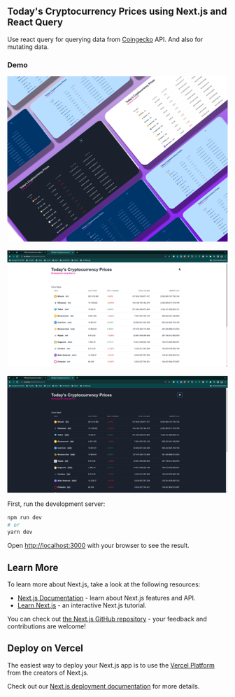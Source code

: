 ## Today's Cryptocurrency Prices using Next.js and React Query

Use react query for querying data from [Coingecko](https://api.coingecko.com/) API. And also for mutating data.

### Demo

<img src="shot/cryptoapp.png" alt="shot" />

<br />
<br />

<img src="shot/shot1.png" alt="shot1" />

<br />
<br />

<img src="shot/shot2.png" alt="shot2" />

<br />

First, run the development server:

```bash
npm run dev
# or
yarn dev
```

Open [http://localhost:3000](http://localhost:3000) with your browser to see the result.

## Learn More

To learn more about Next.js, take a look at the following resources:

- [Next.js Documentation](https://nextjs.org/docs) - learn about Next.js features and API.
- [Learn Next.js](https://nextjs.org/learn) - an interactive Next.js tutorial.

You can check out [the Next.js GitHub repository](https://github.com/vercel/next.js/) - your feedback and contributions are welcome!

## Deploy on Vercel

The easiest way to deploy your Next.js app is to use the [Vercel Platform](https://vercel.com/new?utm_medium=default-template&filter=next.js&utm_source=create-next-app&utm_campaign=create-next-app-readme) from the creators of Next.js.

Check out our [Next.js deployment documentation](https://nextjs.org/docs/deployment) for more details.
